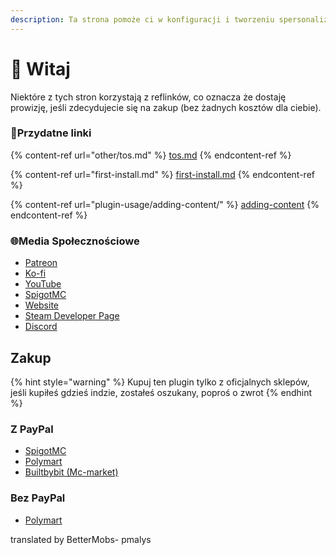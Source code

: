 ```yaml
---
description: Ta strona pomoże ci w konfiguracji i tworzeniu spersonalizowanych przedmiotów do mojego pluginu
---
```


# 👋 Witaj

Niektóre z tych stron korzystają z reflinków, co oznacza że dostaję prowizję, jeśli zdecydujecie się na zakup (bez żadnych kosztów dla ciebie).

### 💠Przydatne linki

{% content-ref url="other/tos.md" %}
[tos.md](other/tos.md)
{% endcontent-ref %}

{% content-ref url="first-install.md" %}
[first-install.md](first-install.md)
{% endcontent-ref %}

{% content-ref url="plugin-usage/adding-content/" %}
[adding-content](plugin-usage/adding-content/)
{% endcontent-ref %}

### 🌐Media Społecznościowe

* [Patreon](http://patreon.com/lonedev)
* [Ko-fi](http://a.devs.beer/kofi)
* [YouTube](http://youtube.com/lonedev)
* [SpigotMC](https://www.spigotmc.org/members/lonedev.88296/#resources)
* [Website](https://www.matteodev.it/)
* [Steam Developer Page](https://store.steampowered.com/developer/LoneDev/)
* [Discord](https://discord.gg/4dfnpUK)

## Zakup

{% hint style="warning" %}
Kupuj ten plugin tylko z oficjalnych sklepów, jeśli kupiłeś gdzieś indzie, zostałeś oszukany, poproś o zwrot
{% endhint %}

### Z PayPal

* [SpigotMC](https://www.spigotmc.org/resources/%E2%9C%A8itemsadder%E2%AD%90emotes-mobs-items-armors-hud-gui-emojis-blocks-wings-hats-liquids.73355/)
* [Polymart](https://polymart.org/resource/itemsadder-custom-items-etc.1851)
* [Builtbybit (Mc-market)](https://builtbybit.com/resources/itemsadder-emotes-mobs-items-armors-hud-gui-emojis-blocks-wings-hats-liquids.10839/)

### Bez PayPal

* [Polymart](https://polymart.org/resource/itemsadder-custom-items-etc.1851)

translated by BetterMobs- pmalys
